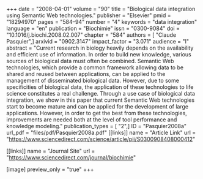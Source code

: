 +++
date = "2008-04-01"
volume = "90"
title = "Biological data integration using Semantic Web technologies."
publisher = "Elsevier"
pmid = "18294970"
pages = "584–94"
number = "4"
keywords = "data integration"
language = "en"
publication = "Biochimie"
issn = "0300-9084"
doi = "10.1016/j.biochi.2008.02.007"
chapter = "584"
authors = [ "Claude Pasquier",]
arxivid = "0902.3147"
impact_factor = "3.071"
audience = "I"
abstract = "Current research in biology heavily depends on the availability and efficient use of information. In order to build new knowledge, various sources of biological data must often be combined. Semantic Web technologies, which provide a common framework allowing data to be shared and reused between applications, can be applied to the management of disseminated biological data. However, due to some specificities of biological data, the application of these technologies to life science constitutes a real challenge. Through a use case of biological data integration, we show in this paper that current Semantic Web technologies start to become mature and can be applied for the development of large applications. However, in order to get the best from these technologies, improvements are needed both at the level of tool performance and knowledge modeling."
publication_types = [ "2",]
ID = "Pasquier2008a"
url_pdf = "files/pdf/Pasquier2008a.pdf"
[[links]]
name = "Article Link"
url = "https://www.sciencedirect.com/science/article/pii/S0300908408000412"

[[links]]
name = "Journal Site"
url = "https://www.sciencedirect.com/journal/biochimie"

[image]
preview_only = "true"
+++
